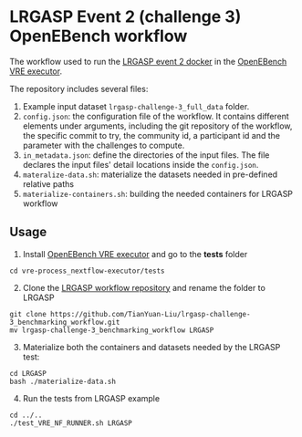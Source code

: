# LRGASP Event 2 (challenge 3) OpenEBench workflow
The workflow used to run the [LRGASP event 2 docker](https://github.com/TianYuan-Liu/lrgasp-challenge-3_benchmarking_docker) in the [OpenEBench VRE executor](https://github.com/inab/vre-process_nextflow-executor). 

The repository includes several files:

1. Example input dataset `lrgasp-challenge-3_full_data` folder.
2. `config.json`:  the configuration file of the workflow. It contains different elements under arguments, including the git repository of the workflow, the specific commit to try, the community id, a participant id and the parameter with the challenges to compute. 
3. `in_metadata.json`: define the directories of the input files. The file declares the input files' detail locations inside the `config.json`.
4. `materalize-data.sh`: materialize the datasets needed in pre-defined relative paths
5. `materialize-containers.sh`: building the needed containers for LRGASP workflow 

## Usage
1. Install [OpenEBench VRE executor](https://github.com/inab/vre-process_nextflow-executor/blob/master/INSTALL.md) and go to the **tests** folder
```
cd vre-process_nextflow-executor/tests
```

2. Clone the [LRGASP workflow repository](https://github.com/TianYuan-Liu/lrgasp-challenge-3_benchmarking_workflow) and rename the folder to LRGASP
```
git clone https://github.com/TianYuan-Liu/lrgasp-challenge-3_benchmarking_workflow.git
mv lrgasp-challenge-3_benchmarking_workflow LRGASP
```
3. Materialize both the containers and datasets needed by the LRGASP test:
```
cd LRGASP
bash ./materialize-data.sh
```
4. Run the tests from LRGASP example
```
cd ../..
./test_VRE_NF_RUNNER.sh LRGASP
```
